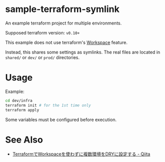 # sample-terraform-symlink

An example terraform project for multiple environments.

Supposed terraform version: `v0.10+`

This example does not use terraform's [Workspace](https://www.terraform.io/docs/state/workspaces.html) feature.

Instead, this shares some settings as symlinks.
The real files are located in `shared/` or `dev/` or `prod/` directories.

# Usage

Example:

```sh
cd dev/infra
terraform init # for the 1st time only
terraform apply
```

Some variables must be configured before execution.

# See Also

- [TerraformでWorkspaceを使わずに複数環境をDRYに設定する - Qiita](https://qiita.com/progrhyme/items/766d02e605358ad2930e)
